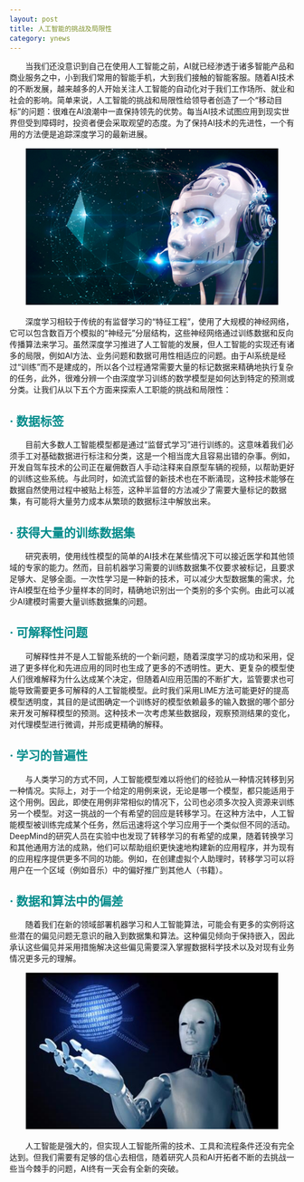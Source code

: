```yaml
---
layout: post
title: 人工智能的挑战及局限性
category: ynews
---
```


&emsp;&emsp;当我们还没意识到自己在使用人工智能之前，AI就已经渗透于诸多智能产品和商业服务之中，小到我们常用的智能手机，大到我们接触的智能客服。随着AI技术的不断发展，越来越多的人开始关注人工智能的自动化对于我们工作场所、就业和社会的影响。简单来说，人工智能的挑战和局限性给领导者创造了一个“移动目标”的问题：很难在AI浪潮中一直保持领先的优势。每当AI技术试图应用到现实世界但受到障碍时，投资者便会采取观望的态度。为了保持AI技术的先进性，一个有用的方法便是追踪深度学习的最新进展。     

<div align="center">
<img width="450" height="280" src="https://raw.githubusercontent.com/carrylaw/IMG/master/img/sucai40.png" /> 
</div> 

&emsp;&emsp;深度学习相较于传统的有监督学习的“特征工程”，使用了大规模的神经网络，它可以包含数百万个模拟的“神经元”分层结构，这些神经网络通过训练数据和反向传播算法来学习。虽然深度学习推进了人工智能的发展，但人工智能的实现还有诸多的局限，例如AI方法、业务问题和数据可用性相适应的问题。由于AI系统是经过“训练”而不是建成的，所以各个过程通常需要大量的标记数据来精确地执行复杂的任务，此外，很难分辨一个由深度学习训练的数学模型是如何达到特定的预测或分类。让我们从以下五个方面来探索人工职能的挑战和局限性：     

## **<span style="color:#008B8B;">· 数据标签</span>**     
&emsp;&emsp;目前大多数人工智能模型都是通过“监督式学习”进行训练的。这意味着我们必须手工对基础数据进行标注和分类，这是一个相当庞大且容易出错的杂事。例如，开发自驾车技术的公司正在雇佣数百人手动注释来自原型车辆的视频，以帮助更好的训练这些系统。与此同时，如流式监督的新技术也在不断涌现，这种技术能够在数据自然使用过程中被贴上标签，这种半监督的方法减少了需要大量标记的数据集，有可能将大量劳力成本从繁琐的数据标注中解放出来。

## **<span style="color:#008B8B;">· 获得大量的训练数据集</span>**      
&emsp;&emsp;研究表明，使用线性模型的简单的AI技术在某些情况下可以接近医学和其他领域的专家的能力。然而，目前机器学习需要的训练数据集不仅要求被标记，且要求足够大、足够全面。一次性学习是一种新的技术，可以减少大型数据集的需求，允许AI模型在给予少量样本的同时，精确地识别出一个类别的多个实例。由此可以减少AI建模时需要大量训练数据集的问题。

## **<span style="color:#008B8B;">· 可解释性问题</span>**    
&emsp;&emsp;可解释性并不是人工智能系统的一个新问题，随着深度学习的成功和采用，促进了更多样化和先进应用的同时也生成了更多的不透明性。更大、更复杂的模型使人们很难解释为什么达成某个决定，但随着AI应用范围的不断扩大，监管要求也可能导致需要更多可解释的人工智能模型。此时我们采用LIME方法可能更好的提高模型透明度，其目的是试图确定一个训练好的模型依赖最多的输入数据的哪个部分来开发可解释模型的预测。这种技术一次考虑某些数据段，观察预测结果的变化，对代理模型进行微调，并形成更精确的解释。    
 
## **<span style="color:#008B8B;">· 学习的普遍性</span>**          
&emsp;&emsp;与人类学习的方式不同，人工智能模型难以将他们的经验从一种情况转移到另一种情况。实际上，对于一个给定的用例来说，无论是哪一个模型，都只能适用于这个用例。因此，即使在用例非常相似的情况下，公司也必须多次投入资源来训练另一个模型。对这一挑战的一个有希望的回应是转移学习。在这种方法中，人工智能模型被训练完成某个任务，然后迅速将这个学习应用于一个类似但不同的活动。 DeepMind的研究人员在实验中也发现了转移学习的有希望的成果，随着转换学习和其他通用方法的成熟，他们可以帮助组织更快速地构建新的应用程序，并为现有的应用程序提供更多不同的功能。例如，在创建虚拟个人助理时，转移学习可以将用户在一个区域（例如音乐）中的偏好推广到其他人（书籍）。 
     
## **<span style="color:#008B8B;">· 数据和算法中的偏差</span>**            
&emsp;&emsp;随着我们在新的领域部署机器学习和人工智能算法，可能会有更多的实例将这些潜在的偏见问题无意识的融入到数据集和算法。这种偏见倾向于保持嵌入，因此承认这些偏见并采用措施解决这些偏见需要深入掌握数据科学技术以及对现有业务情况更多元的理解。     

<div align="center">
<img width="450" height="280" src="https://raw.githubusercontent.com/carrylaw/IMG/master/img/sucai41.png" /> 
</div> 

&emsp;&emsp;人工智能是强大的，但实现人工智能所需的技术、工具和流程条件还没有完全达到。但我们需要有足够的信心去相信，随着研究人员和AI开拓者不断的去挑战一些当今棘手的问题，AI终有一天会有全新的突破。
